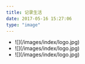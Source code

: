 ```yaml
---
title: 记录生活
date: 2017-05-16 15:27:06
type: "image"
---
```

<ul class="img-box-ul clearfix">
    <li>![](/images/index/logo.jpg)</li>
    <li>![](/images/index/logo.jpg)</li>
    <li>![](/images/index/logo.jpg)</li>
</ul>
